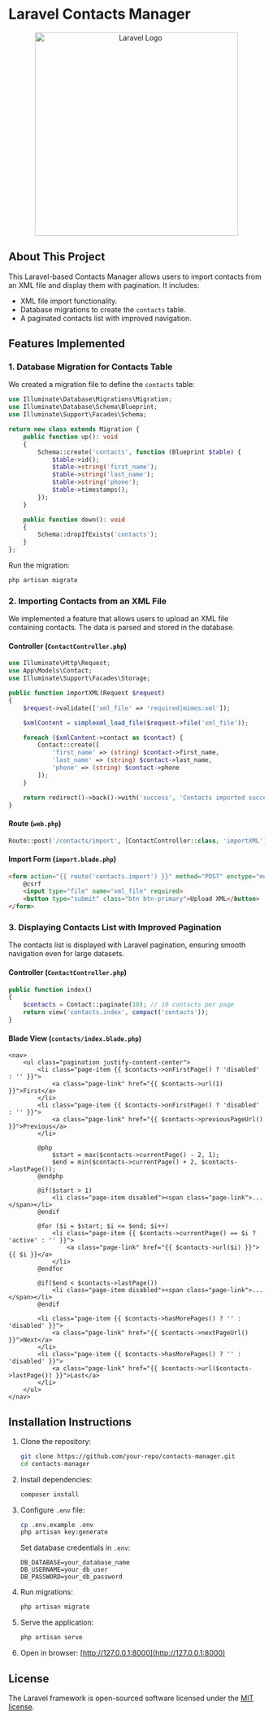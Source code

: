 # Laravel Contacts Manager

<p align="center"><a href="https://laravel.com" target="_blank"><img src="https://raw.githubusercontent.com/laravel/art/master/logo-lockup/5%20SVG/2%20CMYK/1%20Full%20Color/laravel-logolockup-cmyk-red.svg" width="400" alt="Laravel Logo"></a></p>

## About This Project

This Laravel-based Contacts Manager allows users to import contacts from an XML file and display them with pagination. It includes:

- XML file import functionality.
- Database migrations to create the `contacts` table.
- A paginated contacts list with improved navigation.

## Features Implemented

### 1. **Database Migration for Contacts Table**

We created a migration file to define the `contacts` table:

```php
use Illuminate\Database\Migrations\Migration;
use Illuminate\Database\Schema\Blueprint;
use Illuminate\Support\Facades\Schema;

return new class extends Migration {
    public function up(): void
    {
        Schema::create('contacts', function (Blueprint $table) {
            $table->id();
            $table->string('first_name');
            $table->string('last_name');
            $table->string('phone');
            $table->timestamps();
        });
    }

    public function down(): void
    {
        Schema::dropIfExists('contacts');
    }
};
```

Run the migration:
```sh
php artisan migrate
```

### 2. **Importing Contacts from an XML File**

We implemented a feature that allows users to upload an XML file containing contacts. The data is parsed and stored in the database.

#### Controller (`ContactController.php`)
```php
use Illuminate\Http\Request;
use App\Models\Contact;
use Illuminate\Support\Facades\Storage;

public function importXML(Request $request)
{
    $request->validate(['xml_file' => 'required|mimes:xml']);

    $xmlContent = simplexml_load_file($request->file('xml_file'));

    foreach ($xmlContent->contact as $contact) {
        Contact::create([
            'first_name' => (string) $contact->first_name,
            'last_name' => (string) $contact->last_name,
            'phone' => (string) $contact->phone
        ]);
    }

    return redirect()->back()->with('success', 'Contacts imported successfully!');
}
```

#### Route (`web.php`)
```php
Route::post('/contacts/import', [ContactController::class, 'importXML'])->name('contacts.import');
```

#### Import Form (`import.blade.php`)
```html
<form action="{{ route('contacts.import') }}" method="POST" enctype="multipart/form-data">
    @csrf
    <input type="file" name="xml_file" required>
    <button type="submit" class="btn btn-primary">Upload XML</button>
</form>
```

### 3. **Displaying Contacts List with Improved Pagination**

The contacts list is displayed with Laravel pagination, ensuring smooth navigation even for large datasets.

#### Controller (`ContactController.php`)
```php
public function index()
{
    $contacts = Contact::paginate(10); // 10 contacts per page
    return view('contacts.index', compact('contacts'));
}
```

#### Blade View (`contacts/index.blade.php`)
```blade
<nav>
    <ul class="pagination justify-content-center">
        <li class="page-item {{ $contacts->onFirstPage() ? 'disabled' : '' }}">
            <a class="page-link" href="{{ $contacts->url(1) }}">First</a>
        </li>
        <li class="page-item {{ $contacts->onFirstPage() ? 'disabled' : '' }}">
            <a class="page-link" href="{{ $contacts->previousPageUrl() }}">Previous</a>
        </li>
        
        @php
            $start = max($contacts->currentPage() - 2, 1);
            $end = min($contacts->currentPage() + 2, $contacts->lastPage());
        @endphp
        
        @if($start > 1)
            <li class="page-item disabled"><span class="page-link">...</span></li>
        @endif
        
        @for ($i = $start; $i <= $end; $i++)
            <li class="page-item {{ $contacts->currentPage() == $i ? 'active' : '' }}">
                <a class="page-link" href="{{ $contacts->url($i) }}">{{ $i }}</a>
            </li>
        @endfor
        
        @if($end < $contacts->lastPage())
            <li class="page-item disabled"><span class="page-link">...</span></li>
        @endif
        
        <li class="page-item {{ $contacts->hasMorePages() ? '' : 'disabled' }}">
            <a class="page-link" href="{{ $contacts->nextPageUrl() }}">Next</a>
        </li>
        <li class="page-item {{ $contacts->hasMorePages() ? '' : 'disabled' }}">
            <a class="page-link" href="{{ $contacts->url($contacts->lastPage()) }}">Last</a>
        </li>
    </ul>
</nav>
```

## Installation Instructions

1. Clone the repository:
   ```sh
   git clone https://github.com/your-repo/contacts-manager.git
   cd contacts-manager
   ```

2. Install dependencies:
   ```sh
   composer install
   ```

3. Configure `.env` file:
   ```sh
   cp .env.example .env
   php artisan key:generate
   ```
   Set database credentials in `.env`:
   ```env
   DB_DATABASE=your_database_name
   DB_USERNAME=your_db_user
   DB_PASSWORD=your_db_password
   ```

4. Run migrations:
   ```sh
   php artisan migrate
   ```

5. Serve the application:
   ```sh
   php artisan serve
   ```

6. Open in browser: [http://127.0.0.1:8000](http://127.0.0.1:8000)

## License

The Laravel framework is open-sourced software licensed under the [MIT license](https://opensource.org/licenses/MIT).


